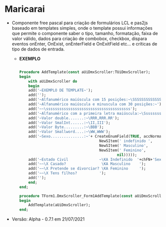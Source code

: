 # Maricarai

- Componente free pascal para criação de formulários LCL e pas2js baseado em templates simples, onde o template possui informações que permite o componente saber o tipo, tamanho, formatação, faixa de valor válido, dados para criação de combobox, checkbox, dispara eventos onEnter, OnExist, onEnterField e OnExitField etc... e críticas de tipo de dados de entrada.

  - **EXEMPLO**

      ```pascal

      Procedure AddTemplate(const aUiDmxScroller:TUiDmxScroller);
      begin
          with aUiDmxScroller do
          begin
          add('~EXEMPLO DE TEMPLATE~');
          add('');
          add('~Alfanumérico maiúscula com 15 posições:~\SSSSSSSSSSSSSSS');
          add('~Alfanumérico maiúscula e minuscula com 30 posições:~');
          add('~~\ssssssssssssssssssssssssssssssssssssss');
          add('~Alfanumérico com a primeira letra maiúscula:~\Sssssssssssssss');
          add('~Valor double.......:~\RRR,RRR.RR');
          add('~Valor SmalInt......:~\II,III');
          add('~Valor Byte.........:~\BBB');
          add('~Valor Smallword....:~\WW,WWW');
          add('~Sexo...............:~'+ CreateEnumField(TRUE, accNormal, 0,
                                          NewSItem(' indefinido ',
                                          NewSItem(' Masculino',
                                          NewSItem(' Feminino',
                                                  nil)))));
          add('~Estado Civil              ~\KA Indefinido  '+chFN+'Sexo');
          add('~~\X Casado?                \KA Masculino    ');
          add('~~\X Pretende se divorciar? \KA Feminino     ');
          add('~~\X Tens filhos?          ');
          add('');
          end;
      end;

      procedure TForm1.DmxScroller_Form1AddTemplate(const aUiDmxScroller: TUiDmxScroller);
      begin
          AddTemplate(aUiDmxScroller);
      end;

      ```  

- Versão: Alpha - 0.7.1 em 21/07/2021
